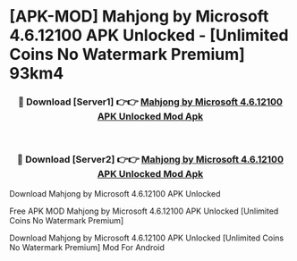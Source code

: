 # [APK-MOD] Mahjong by Microsoft 4.6.12100 APK Unlocked - [Unlimited Coins No Watermark Premium] 93km4



<div align="center">
<h3>🔴 Download [Server1] 👉👉 <a href="https://momento.my/?title=Mahjong_by_Microsoft_4.6.12100_APK_Unlocked">Mahjong by Microsoft 4.6.12100 APK Unlocked Mod Apk</a></h3><br>

<h3>🔴 Download [Server2] 👉👉 <a href="https://momento.my/?title=Mahjong_by_Microsoft_4.6.12100_APK_Unlocked">Mahjong by Microsoft 4.6.12100 APK Unlocked Mod Apk</a></h3>
</div>



Download Mahjong by Microsoft 4.6.12100 APK Unlocked 

Free APK MOD Mahjong by Microsoft 4.6.12100 APK Unlocked [Unlimited Coins No Watermark Premium]

Download Mahjong by Microsoft 4.6.12100 APK Unlocked [Unlimited Coins No Watermark Premium] Mod For Android
